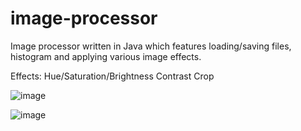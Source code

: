 # image-processor
Image processor written in Java which features loading/saving files, histogram and applying various image effects.

Effects: 
  Hue/Saturation/Brightness
  Contrast
  Crop

![image](https://user-images.githubusercontent.com/80320735/212563789-e06caede-344d-49a4-a4d4-ee68359c8f39.png)

![image](https://user-images.githubusercontent.com/80320735/212563868-f19d12fd-e9be-45d1-9306-6a79dd2b01e0.png)

